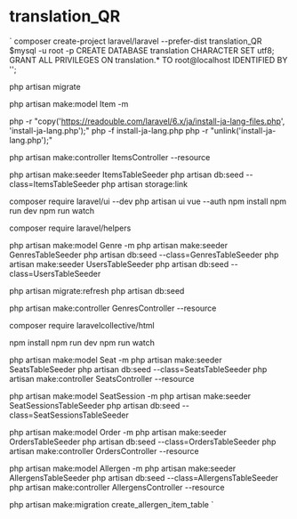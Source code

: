 # translation_QR

`
composer create-project laravel/laravel --prefer-dist translation_QR
$mysql -u root -p
CREATE DATABASE translation CHARACTER SET utf8;
GRANT ALL PRIVILEGES ON translation.* TO root@localhost IDENTIFIED BY '';

php artisan migrate


php artisan make:model Item -m

php -r "copy('https://readouble.com/laravel/6.x/ja/install-ja-lang-files.php', 'install-ja-lang.php');"
php -f install-ja-lang.php
php -r "unlink('install-ja-lang.php');"


php artisan make:controller ItemsController --resource

php artisan make:seeder ItemsTableSeeder
php artisan db:seed --class=ItemsTableSeeder
php artisan storage:link


composer require laravel/ui --dev
php artisan ui vue --auth
npm install
npm run dev
npm run watch


composer require laravel/helpers


php artisan make:model Genre -m
php artisan make:seeder GenresTableSeeder
php artisan db:seed --class=GenresTableSeeder
php artisan make:seeder UsersTableSeeder
php artisan db:seed --class=UsersTableSeeder

php artisan migrate:refresh
php artisan db:seed


php artisan make:controller GenresController --resource


composer require laravelcollective/html

npm install
npm run dev
npm run watch





php artisan make:model Seat -m
php artisan make:seeder SeatsTableSeeder
php artisan db:seed --class=SeatsTableSeeder
php artisan make:controller SeatsController --resource

php artisan make:model SeatSession -m
php artisan make:seeder SeatSessionsTableSeeder
php artisan db:seed --class=SeatSessionsTableSeeder


php artisan make:model Order -m
php artisan make:seeder OrdersTableSeeder
php artisan db:seed --class=OrdersTableSeeder
php artisan make:controller OrdersController --resource


php artisan make:model Allergen -m
php artisan make:seeder AllergensTableSeeder
php artisan db:seed --class=AllergensTableSeeder
php artisan make:controller AllergensController --resource

php artisan make:migration create_allergen_item_table
`
